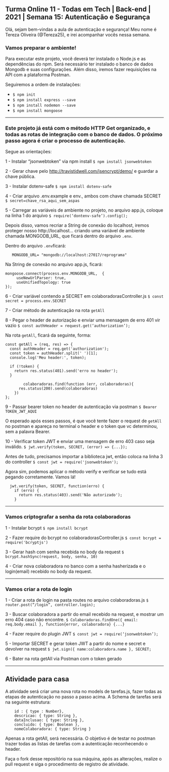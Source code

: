 ## Turma Online 11 - Todas em Tech | Back-end | 2021 | Semana 15: Autenticação e Segurança

Olá, sejam bem-vindas a aula de autenticação e segurança! Meu nome é Tereza Oliveira (@Tereza25), e irei acompanhar vocês nessa semana.

### Vamos preparar o ambiente!


Para executar este projeto, você deverá ter instalado o Node.js e as dependências do npm. Será necessário ter instalado o banco de dados Mongodb e suas configurações. Além disso, iremos fazer requisições na API com a plataforma Postman.

Seguiremos a ordem de instalações:

- `$ npm init`
- `$ npm install express --save`
- `$ npm install nodemon --save`
- `$ npm install mongoose`


-------------------------------

### Este projeto já está com o método HTTP Get organizado, e todas as rotas de integração com o banco de dados. O próximo passo agora é criar o processo de autenticação.

Segue as orientações:

1 - Instalar “jsonwebtoken” via npm install 
`$ npm install jsonwebtoken`

2 - Gerar chave pelo http://travistidwell.com/jsencrypt/demo/ e guardar a chave pública.

3 - Instalar dotenv-safe 
`$ npm install dotenv-safe`

4 - Criar arquivo .env.example e env., ambos com chave chamada SECRET 
`$ secret=chave_rsa_aqui_sem_aspas`

5 - Carregar as variáveis de ambiente no projeto, no arquivo app.js, coloque na linha 1 do arquivo 
`$ require(‘dontenv-safe’).config();`

Depois disso, vamos recriar a String de conexão do localhost, iremos proteger nosso http://localhost... criando uma variável de ambiente chamada MONGODB_URL, que ficará dentro do arquivo `.env`.

Dentro do arquivo `.env`ficará:

```SECRET=chave_rsa_aqui_sem_aspas
   MONGODB_URL= "mongodb://localhost:27017/reprograma"
```

Na String de conexão no arquivo app.js, ficará:

```//String de conexão
mongoose.connect(process.env.MONGODB_URL,  {
     useNewUrlParser: true,
     useUnifiedTopology: true
});
```

6 - Criar variável contendo a SECRET em colaboradorasController.js
`$ const secret = process.env.SECRET`

7 - Criar método de autenticação na rota `getAll`

8 - Pegar o header de autorização e enviar uma mensagem de erro 401 vir vazio
`$ const authHeader = request.get(‘authorization’);`

Na rota ``getAll``, ficará da seguinte, forma:

```
const getAll = (req, res) => {
  const authHeader = req.get('authorization');
  const token = authHeader.split(' ')[1];
  console.log('Meu header:', token);

  if (!token) {
    return res.status(401).send('erro no header');
  }

        colaboradoras.find(function (err, colaboradoras){
      res.status(200).send(colaboradoras)
    })     
};
```

9 - Passar bearer token no header de autenticação via postman
`$ Bearer TOKEN_JWT_AQUI`

O esperado após esses passos, é que você tente fazer o request de `getAll` no postman e apareça no terminal o header e o token que vc determinou, sem a palavra Bearer. 


10 - Verificar token JWT  e enviar uma mensagem de erro 403 caso seja inválido. 
`$ jwt.verify(token, SECRET, (error) => {...});`

Antes de tudo, precisamos importar a biblioteca jwt, então coloca na linha 3 do controller 
`$ const jwt = require('jsonwebtoken');`

Agora sim, podemos aplicar o método verify e verificar se tudo está pegando corretamente. 
Vamos lá!
```
  jwt.verify(token, SECRET, function(erro) {
    if (erro) {
      return res.status(403).send('Não autorizado');
    }
```



-----------------------------------------------------------------------------------------------

### Vamos criptografar a senha da rota colaboradoras


1 - Instalar bcrypt 
`$ npm install bcrypt`

2 - Fazer require do bcrypt no colaboradorasController.js 
`$ const bcrypt = require('bcryptjs')`

3 - Gerar hash com senha recebida no body da request 
`$ bcrypt.hashSync(request, body, senha, 10)`

4 - Criar nova colaboradora no banco com a senha hasherizada e o login(email) recebido no body da request.

-----------------------------------------------------------------------------------------------------

### Vamos criar a rota de login


1 - Criar a rota de login na pasta routes no arquivo colaboradoras.js
`$ router.post(“/login”, controller.login);`

3 - Buscar colaboradora a partir do email recebido na request, e mostrar um erro 404 caso não encontre. 
`$ Colaboradoras.findOne({ email: req.body.email }, function{error, colaboradora} {...}`

4 - Fazer require do plugin JWT 
`$ const jwt = require(‘jsonwebtoken’);`

5 - Importar SECRET e gerar token JWT a partir do nome e secret e devolver na request 
`$ jwt.sign({ name:colaboradora.name }, SECRET;`

6 - Bater na rota getAll via Postman com o token gerado

----------------------------------------------------------------------------
## Atividade para casa

A atividade será criar uma nova rota no models de tarefas.js, fazer todas as etapas de autenticação no passo a passo acima. A Schema de tarefas será na seguinte estrutura:

```
    id : { type : Number},
    descricao: { type: String },
    dataInclusao: { type: String },
    concluido: { type: Boolean },
    nomeColaboradora: { type: String }
```

Apenas a rota getAll, será necessária. O objetivo é de testar no postman trazer todas as listas de tarefas com a autenticação reconhecendo o header.

Faça o fork desse repositório na sua máquina, após as alterações, realize o pull request e siga o procedimento de registro de atividade. 